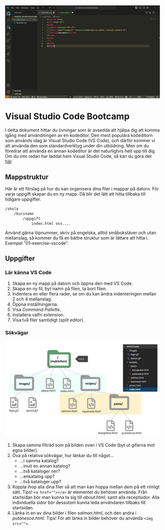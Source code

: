 ![VS Code](./assets/vscode.png)

# Visual Studio Code Bootcamp

I detta dokument hittar du övningar som är avsedda att hjälpa dig att komma igång med användningen av en kodeditor. Den mest populära kodeditorn som används idag är Visual Studio Code (VS Code), och därför kommer vi att använda den som standardverktyg under din utbildning. Men om du föredrar att använda en annan kodeditor är det naturligtvis helt upp till dig.
Om du inte redan har laddat hem Visual Studio Code, så kan du göra det [här](https://code.visualstudio.com/download).

## Mappstruktur

Här är ett förslag på hur du kan organisera dina filer i mappar på datorn.
För varje uppgift skapar du en ny mapp. Då blir det lätt att hitta tillbaka till tidigare uppgifter.

```
/skola
    /kursnamn
        /uppgift
            index.html osv....
```

Använd gärna löpnummer, skriv på engelska, alltid småbokstäver och utan mellanslag, så kommer du få en bättre struktur som är lättare att hitta i. Exempel "01-exercise-vscode".

## Uppgifter

### Lär känna VS Code

1. Skapa en ny mapp på datorn och öppna den med VS Code.
2. Skapa en ny fil, byt namn på filen, ta bort filen.
3. Indentera en eller flera rader, se om du kan ändra indenteringen mellan 2 och 4 mellanslag.
4. Öppna inställningarna.
5. Visa *Command Pallette*.
6. Installera valfri extension. 
7. Visa två filer samtidigt (split editor).


### Sökvägar

![Mappstruktur i VS Code](./assets/struktur.png)

1. Skapa samma filträd som på bilden ovan i VS Code (byt ut gifarna mot egna bilder).
2. Öva på relativa sökvägar, hur länkar du till något...
    * ...i samma katalog?
    * ...inuti en annan katalog?
    * ...två kataloger ner?
    * ...enkatalog upp?
    * ...två kataloger upp?
3. Koppla ihop alla dina filer så att man kan hoppa mellan dem på ett rimligt sätt. Tips! ```<a href=""></a>``` är elementet du behöver använda. Från startsidan bör man kunna ta sig till *about.html*, samt alla receptsidor. Alla individuella sidor bör dessutom kunna leda användaren tillbaks till startsidan.
4. Länka in en av dina bilder i filen *salmon.html*, och den andra i *putanesca.html*. Tips! För att länka in bilder behöver du använda ```<img src="">```.